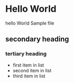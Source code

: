# Hello World 
hello World Sample file
## secondary heading
### tertiary heading
* first item in list
* second item in list
* third item in list
